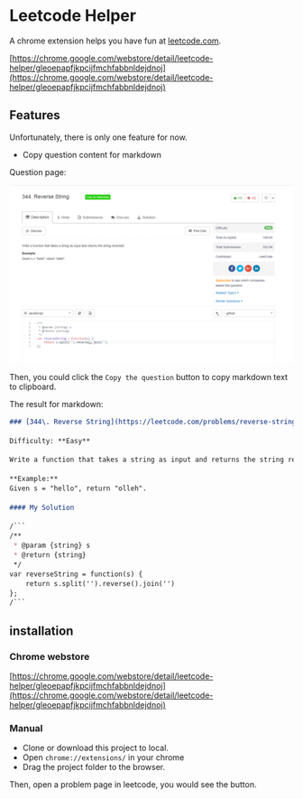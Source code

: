 # Leetcode Helper

A chrome extension helps you have fun at [leetcode.com](https://leetcode.com).

[https://chrome.google.com/webstore/detail/leetcode-helper/gleoepapfjkpcijfmchfabbnldejdnoj](https://chrome.google.com/webstore/detail/leetcode-helper/gleoepapfjkpcijfmchfabbnldejdnoj)

## Features

Unfortunately, there is only one feature for now.

- Copy question content for markdown

Question page:

![image](screenshots/1.png)

Then, you could click the `Copy the question` button to copy markdown text to clipboard.

The result for markdown:

```markdown
### [344\. Reverse String](https://leetcode.com/problems/reverse-string/description/)

Difficulty: **Easy**

Write a function that takes a string as input and returns the string reversed.

**Example:**  
Given s = "hello", return "olleh".

#### My Solution

/```
/**
 * @param {string} s
 * @return {string}
 */
var reverseString = function(s) {
    return s.split('').reverse().join('')
};
/```
```

## installation

### Chrome webstore

[https://chrome.google.com/webstore/detail/leetcode-helper/gleoepapfjkpcijfmchfabbnldejdnoj](https://chrome.google.com/webstore/detail/leetcode-helper/gleoepapfjkpcijfmchfabbnldejdnoj)


### Manual

- Clone or download this project to local.
- Open `chrome://extensions/` in your chrome
- Drag the project folder to the browser.

Then, open a problem page in leetcode, you would see the button.
